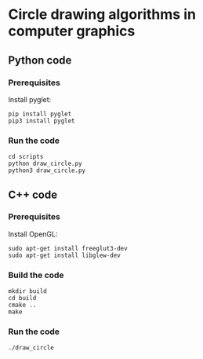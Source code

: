 # Circle drawing algorithms in computer graphics

## Python code
### Prerequisites
Install pyglet:
```
pip install pyglet
pip3 install pyglet
```
### Run the code
```
cd scripts
python draw_circle.py
python3 draw_circle.py
```

## C++ code
### Prerequisites
Install OpenGL:
```
sudo apt-get install freeglut3-dev
sudo apt-get install libglew-dev
```

### Build the code
```
mkdir build
cd build
cmake ..
make
```

### Run the code
```
./draw_circle
```
